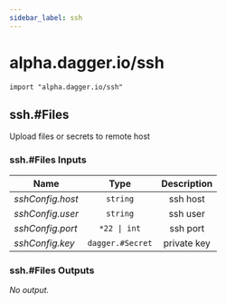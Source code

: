 ```yaml
---
sidebar_label: ssh
---
```


# alpha.dagger.io/ssh

```cue
import "alpha.dagger.io/ssh"
```

## ssh.#Files

Upload files or secrets to remote host

### ssh.#Files Inputs

| Name               | Type                | Description        |
| -------------      |:-------------:      |:-------------:     |
|*sshConfig.host*    | `string`            |ssh host            |
|*sshConfig.user*    | `string`            |ssh user            |
|*sshConfig.port*    | `*22 \| int`        |ssh port            |
|*sshConfig.key*     | `dagger.#Secret`    |private key         |

### ssh.#Files Outputs

_No output._
